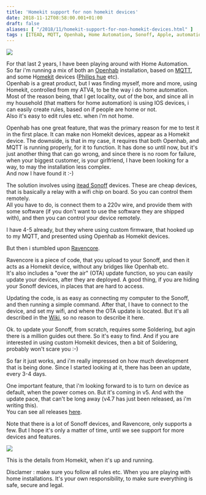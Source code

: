 ```yaml
---
title: 'Homekit support for non homekit devices'
date: 2018-11-12T08:58:00.001+01:00
draft: false
aliases: [ "/2018/11/homekit-support-for-non-homekit-devices.html" ]
tags : [ITEAD, MQTT, Openhab, Home Automation, Sonoff, Apple, automation, Homekit]
---
```


[![](https://images.techhive.com/images/article/2017/02/homekit-logo-100707188-large.jpg)](https://images.techhive.com/images/article/2017/02/homekit-logo-100707188-large.jpg)

For that last 2 years, I have been playing around with Home Automation.  
So far i'm running a mix of both an [Openhab](https://www.openhab.org/) installation, based on [MQTT](http://mqtt.org/), and some H[omekit](https://www.apple.com/dk/shop/accessories/all-accessories/homekit) devices ([Philips hue](https://www2.meethue.com/da-dk) etc).  
Openhab is a great product, but I was finding myself, more and more, using Homekit, controlled from my ATV4, to be the way i do home automation.  
Most of the reason being, that I get locality, out of the box, and since all in my household (that matters for home automation) is using IOS devices, i can easily create rules, based on if people are home or not.  
Also it's easy to edit rules etc. when i'm not home.  
  
Openhab has one great feature, that was the primary reason for me to test it in the first place. It can make non Homekit devices, appear as a Homekit device. The downside, is that in my case, it requires that both Openhab, and MQTT is running properly, for it to function. It has done so until now, but it's just another thing that can go wrong, and since there is no room for failure, when your biggest customer, is your girlfriend, I have been looking for a way, to may the installation less complex.  
And now I have found it :-)  
  
The solution involves using [itead Sonoff](https://www.itead.cc/sonoff-wifi-wireless-switch.html) devices. These are cheap devices, that is basically a relay with a wifi chip on board. So you can control them remotely.  
All you have to do, is connect them to a 220v wire, and provide them with some software (if you don't want to use the software they are shipped with), and then you can control your device remotely.  
  
I have 4-5 already, but they where using custom firmware, that hooked up to my MQTT, and presented using Openhab as Homekit devices.  
  
But then i stumbled upon [Ravencore](https://github.com/RavenSystem/esp-homekit-devices).  
  
Ravencore is a piece of code, that you upload to your Sonoff, and then it acts as a Homekit device, without any bridges like Openhab etc.  
It's also includes a "over the air" (OTA) update function, so you can easily update your devices, after they are deployed. A good thing, if you are hiding your Sonoff devices, in places that are hard to access.  
  
Updating the code, is as easy as connecting my computer to the Sonoff, and then running a simple command. After that, I have to connect to the device, and set my wifi, and where the OTA update is located. But it's all described in the [Wiki](https://github.com/RavenSystem/esp-homekit-devices/wiki), so no reason to describe it here.  
  
Ok. to update your Sonoff, from scratch, requires some Soldering, but agin there is a million guides out there. So it's easy to find. And if you are interested in using custom Homekit devices, then a bit of Soldering, probably won't scare you :-)  
  
So far it just works, and i'm really impressed on how much development that is being done. Since I started looking at it, there has been an update, every 3-4 days.  
  
One important feature, that i'm looking forward to is to turn on device as default, when the power comes on. But it's coming in v5. And with the update pace, that can't be long away (v4.7 has just been released, as i'm writing this).  
You can see all releases [here](https://github.com/RavenSystem/esp-homekit-devices/releases).  
  
Note that there is a lot of Sonoff devices, and Ravencore, only supports a few. But I hope it's only a matter of time, until we see support for more devices and features.  
  

[![](https://1.bp.blogspot.com/-7DkWi-4UlaY/W-kwmcBh5UI/AAAAAAABjYc/QkK0EFPxEm82dS2iX54ROL2QDaRISN28QCLcBGAs/s640/IMG_3593.PNG)](https://1.bp.blogspot.com/-7DkWi-4UlaY/W-kwmcBh5UI/AAAAAAABjYc/QkK0EFPxEm82dS2iX54ROL2QDaRISN28QCLcBGAs/s1600/IMG_3593.PNG)

This is the details from Homekit, when it's up and running.

Disclamer : make sure you follow all rules etc. When you are playing with home installations. It's your own responsibility, to make sure everything is safe, secure and legal.
